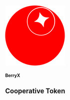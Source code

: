 ![Иллюстрация к проекту](https://github.com/Filinomus/BerryX/blob/master/berryx.png)
#### BerryX
<h2>Cooperative Token</h2>
 
  
